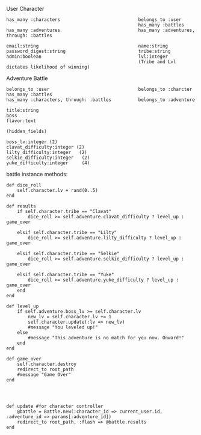User Character

    has_many :characters                             belongs_to :user
                                                     has_many :battles
    has_many :adventures                             has_many :adventures, through: :battles

    email:string                                     name:string
    password_digest:string                           tribe:string
    admin:boolean                                    lvl:integer
                                                     (Tribe and Lvl dictates likelihood of winning)

Adventure Battle

    belongs_to :user                                 belongs_to :charcter
    has_many :battles
    has_many :characters, through: :battles          belongs_to :adventure

    title:string
    boss
    flavor:text

    (hidden_fields)

    boss_lv:integer (2)
    clavat_difficulty:integer (2)
    lilty_difficulty:integer   (2)
    selkie_difficulty:integer   (2)
    yuke_difficulty:integer     (4)

battle instance methods:

    def dice_roll
        self.character.lv + rand(0..5)
    end

    def results
        if self.character.tribe == "Clavat"
            dice_roll >= self.adventure.clavat_difficulty ? level_up : game_over

        elsif self.character.tribe == "Lilty"
            dice_roll >= self.adventure.lilty_difficulty ? level_up : game_over

        elsif self.character.tribe == "Selkie"
            dice_roll >= self.adventure.selkie_difficulty ? level_up : game_over

        elsif self.character.tribe == "Yuke"
            dice_roll >= self.adventure.yuke_difficulty ? level_up : game_over
        end
    end

    def level_up
        if self.adventure.boss_lv >= self.character.lv
            new_lv = self.character.lv += 1
            self.character.update(:lv => new_lv)
            #message "You leveled up!"
        else
            #message "This adventure is no match for you now. Onward!"
        end
    end

    def game_over
        self.character.destroy
        redirect_to root_path
        #message "Game Over"
    end




    def update #for character controller
        @battle = Battle.new(:character_id => current_user.id, :adventure_id => params[:adventure_id])
        redirect_to root_path, :flash => @battle.results
    end
